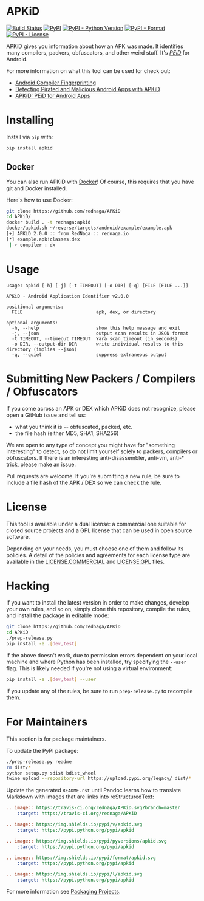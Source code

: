 # APKiD

[![Build Status](https://travis-ci.org/rednaga/APKiD.svg?branch=master)](https://travis-ci.org/rednaga/APKiD)
[![PyPI](https://img.shields.io/pypi/v/apkid.svg)](https://pypi.org/project/apkid/)
[![PyPI - Python Version](https://img.shields.io/pypi/pyversions/apkid.svg)](https://pypi.org/project/apkid/)
[![PyPI - Format](https://img.shields.io/pypi/format/apkid.svg)](https://pypi.org/project/apkid/)
[![PyPI - License](https://img.shields.io/pypi/l/apkid.svg)](https://pypi.org/project/apkid/)

APKiD gives you information about how an APK was made. It identifies many compilers, packers, obfuscators, and other weird stuff. It's [_PEiD_](https://www.aldeid.com/wiki/PEiD) for Android.

For more information on what this tool can be used for check out:

* [Android Compiler Fingerprinting](http://hitcon.org/2016/CMT/slide/day1-r0-e-1.pdf)
* [Detecting Pirated and Malicious Android Apps with APKiD](http://rednaga.io/2016/07/31/detecting_pirated_and_malicious_android_apps_with_apkid/)
* [APKiD: PEiD for Android Apps](https://github.com/enovella/cve-bio-enovella/blob/master/slides/bheu18-enovella-APKID.pdf)

# Installing

Install via `pip` with:

```bash
pip install apkid
```

## Docker

You can also run APKiD with [Docker](https://www.docker.com/community-edition)! Of course, this requires that you have git and Docker installed.

Here's how to use Docker:

```bash
git clone https://github.com/rednaga/APKiD
cd APKiD/
docker build . -t rednaga:apkid
docker/apkid.sh ~/reverse/targets/android/example/example.apk
[+] APKiD 2.0.0 :: from RedNaga :: rednaga.io
[*] example.apk!classes.dex
 |-> compiler : dx
```

# Usage

```
usage: apkid [-h] [-j] [-t TIMEOUT] [-o DIR] [-q] [FILE [FILE ...]]

APKiD - Android Application Identifier v2.0.0

positional arguments:
  FILE                           apk, dex, or directory

optional arguments:
  -h, --help                     show this help message and exit
  -j, --json                     output scan results in JSON format
  -t TIMEOUT, --timeout TIMEOUT  Yara scan timeout (in seconds)
  -o DIR, --output-dir DIR       write individual results to this directory (implies --json)
  -q, --quiet                    suppress extraneous output
```

# Submitting New Packers / Compilers / Obfuscators

If you come across an APK or DEX which APKiD does not recognize, please open a GitHub issue and tell us:

* what you think it is -- obfuscated, packed, etc.
* the file hash (either MD5, SHA1, SHA256)

We are open to any type of concept you might have for "something interesting" to detect, so do not limit yourself solely to packers, compilers or obfuscators. If there is an interesting anti-disassembler, anti-vm, anti-* trick, please make an issue.

Pull requests are welcome. If you're submitting a new rule, be sure to include a file hash of the APK / DEX so we can check the rule.

# License

This tool is available under a dual license: a commercial one suitable for closed source projects and a GPL license that can be used in open source software.

Depending on your needs, you must choose one of them and follow its policies. A detail of the policies and agreements for each license type are available in the [LICENSE.COMMERCIAL](LICENSE.COMMERCIAL) and [LICENSE.GPL](LICENSE.GPL) files.

# Hacking

If you want to install the latest version in order to make changes, develop your own rules, and so on, simply clone this repository, compile the rules, and install the package in editable mode:

```bash
git clone https://github.com/rednaga/APKiD
cd APKiD
./prep-release.py
pip install -e .[dev,test]
```

If the above doesn't work, due to permission errors dependent on your local machine and where Python has been installed, try specifying the `--user` flag. This is likely needed if you're not using a virtual environment:

```bash
pip install -e .[dev,test] --user
```

If you update any of the rules, be sure to run `prep-release.py` to recompile them.

# For Maintainers

This section is for package maintainers.

To update the PyPI package:

```bash
./prep-release.py readme
rm dist/*
python setup.py sdist bdist_wheel
twine upload --repository-url https://upload.pypi.org/legacy/ dist/*
```

Update the generated `README.rst` until Pandoc learns how to translate Markdown with images that are links into reStructuredText:
```rst
.. image:: https://travis-ci.org/rednaga/APKiD.svg?branch=master
    :target: https://travis-ci.org/rednaga/APKiD

.. image:: https://img.shields.io/pypi/v/apkid.svg
    :target: https://pypi.python.org/pypi/apkid

.. image:: https://img.shields.io/pypi/pyversions/apkid.svg
    :target: https://pypi.python.org/pypi/apkid

.. image:: https://img.shields.io/pypi/format/apkid.svg
    :target: https://pypi.python.org/pypi/apkid

.. image:: https://img.shields.io/pypi/l/apkid.svg
    :target: https://pypi.python.org/pypi/apkid
```

For more information see [Packaging Projects](https://packaging.python.org/tutorials/packaging-projects/).

